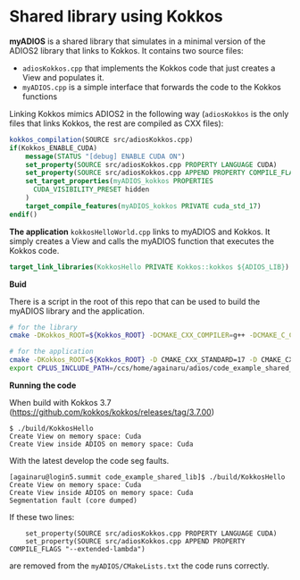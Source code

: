 # Shared library using Kokkos

**myADIOS** is a shared library that simulates in a minimal version of the ADIOS2 library that links to Kokkos.
It contains two source files: 
- `adiosKokkos.cpp` that implements the Kokkos code that just creates a View and populates it.
- `myADIOS.cpp` is a simple interface that forwards the code to the Kokkos functions

Linking Kokkos mimics ADIOS2 in the following way (`adiosKokkos` is the only files that links Kokkos, the rest are compiled as CXX files):

```cmake
kokkos_compilation(SOURCE src/adiosKokkos.cpp)
if(Kokkos_ENABLE_CUDA)
    message(STATUS "[debug] ENABLE CUDA ON")
    set_property(SOURCE src/adiosKokkos.cpp PROPERTY LANGUAGE CUDA)
    set_property(SOURCE src/adiosKokkos.cpp APPEND PROPERTY COMPILE_FLAGS "--extended-lambda")
    set_target_properties(myADIOS_kokkos PROPERTIES
      CUDA_VISIBILITY_PRESET hidden
    )
    target_compile_features(myADIOS_kokkos PRIVATE cuda_std_17)
endif()
```


**The application** `kokkosHelloWorld.cpp` links to myADIOS and Kokkos.
It simply creates a View and calls the myADIOS function that executes the Kokkos code.

```cmake
target_link_libraries(KokkosHello PRIVATE Kokkos::kokkos ${ADIOS_LIB})
```

**Buid**

There is a script in the root of this repo that can be used to build the myADIOS library and the application.

```bash
# for the library
cmake -DKokkos_ROOT=${Kokkos_ROOT} -DCMAKE_CXX_COMPILER=g++ -DCMAKE_C_COMPILER=gcc -DCMAKE_INSTALL_PREFIX=${myADIOS_HOME}/install ..

# for the application
cmake -DKokkos_ROOT=${Kokkos_ROOT} -D CMAKE_CXX_STANDARD=17 -D CMAKE_CXX_EXTENSIONS=OFF -DCMAKE_CXX_COMPILER=${Kokkos_HOME}/bin/nvcc_wrapper -DCMAKE_PREFIX_PATH=${myADIOS_HOME}/install ..
export CPLUS_INCLUDE_PATH=/ccs/home/againaru/adios/code_example_shared_lib/myADIOS/install/include
```

**Running the code**

When build with Kokkos 3.7 (https://github.com/kokkos/kokkos/releases/tag/3.7.00)
```
$ ./build/KokkosHello
Create View on memory space: Cuda
Create View inside ADIOS on memory space: Cuda
```

With the latest develop the code seg faults.
```
[againaru@login5.summit code_example_shared_lib]$ ./build/KokkosHello
Create View on memory space: Cuda
Create View inside ADIOS on memory space: Cuda
Segmentation fault (core dumped)
```

If these two lines:
```
    set_property(SOURCE src/adiosKokkos.cpp PROPERTY LANGUAGE CUDA)
    set_property(SOURCE src/adiosKokkos.cpp APPEND PROPERTY COMPILE_FLAGS "--extended-lambda")
```
are removed from the `myADIOS/CMakeLists.txt` the code runs correctly.
